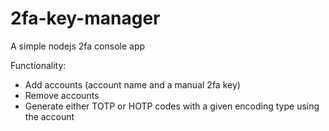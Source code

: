 # 2fa-key-manager
A simple nodejs 2fa console app

Functionality:
- Add accounts (account name and a manual 2fa key) 
- Remove accounts
- Generate either TOTP or HOTP codes with a given encoding type using the account
